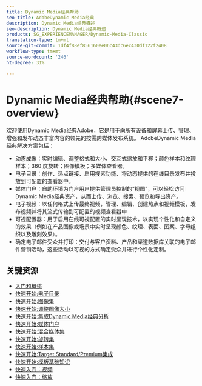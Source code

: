 ```yaml
---
title: Dynamic Media经典帮助
seo-title: AdobeDynamic Media经典
description: Dynamic Media经典概述
seo-description: Dynamic Media经典概述
products: SG_EXPERIENCEMANAGER/Dynamic-Media-Classic
translation-type: tm+mt
source-git-commit: 1df4f88ef856160ee06c43dc6ec430df122f2408
workflow-type: tm+mt
source-wordcount: '246'
ht-degree: 31%

---
```



# Dynamic Media经典帮助{#scene7-overview}

欢迎使用Dynamic Media经典Adobe，它是用于向所有设备和屏幕上传、管理、增强和发布动态丰富内容的领先的按需跨媒体发布系统。 AdobeDynamic Media经典解决方案包括：

* 动态成像：实时编辑、调整格式和大小、交互式缩放和平移；颜色样本和纹理样本；360 度旋转；图像模板；多媒体查看器。
* 电子目录：创作、热点链接、启用搜索功能、将动态提供的在线目录发布并投放到可配置的查看器中。
* 媒体门户：自助环境为门户用户提供管理员控制的“视图”，可以轻松访问Dynamic Media经典资产，从而上传、浏览、搜索、预览和导出资产。
* 电子视频：以任何格式上传最终视频，管理、编辑、创建热点和视频模板，发布视频并将其流式传输到可配置的视频查看器中
* 可视配置器：用于启用在线可视配置的实时呈现技术，以实现个性化和自定义的效果（例如在产品图像或场景中实时呈现颜色、纹理、表面、图案、字母组织以及雕刻效果）。
* 确定电子邮件受众并打印：交付与客户资料、产品和渠道数据库关联的电子邮件营销活动，这些活动以可视的方式确定受众并进行个性化定制。

## 关键资源

* [入门和概述](/help/dmc-platform-overview.md)
* [快速开始:电子目录](/help/quick-start-ecatalog.md)
* [快速开始:图像集](/help/quick-start-image-sets.md)
* [快速开始:调整图像大小](/help/quick-start-image-sizing.md)
* [快速开始:集成Dynamic Media经典分析](/help/quick-start-integrating-dmc-analytics.md)
* [快速开始:媒体门户](/help/quick-start-media-portal-administration.md)
* [快速开始:混合媒体集](/help/quick-start-mixed-media-sets.md)
* [快速开始:旋转集](/help/quick-start-spin-sets.md)
* [快速开始:样本集](/help/quick-start-swatch-sets.md)
* [快速开始:Target Standard/Premium集成](/help/quick-start-target-integration.md)
* [快速开始:模板基础知识](/help/quick-start-template-basics.md)
* [快速入门：视频](/help/quick-start-video.md)
* [快速入门：缩放](/help/quick-start-zoom.md)

